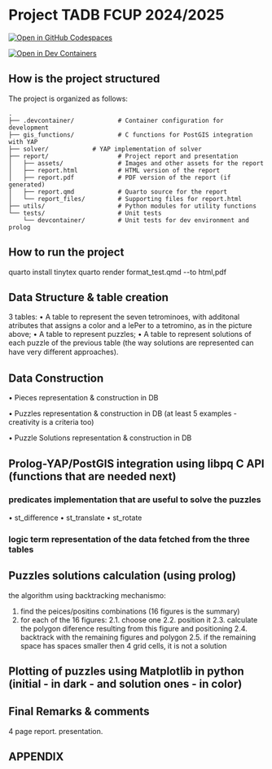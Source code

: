 # Project TADB FCUP 2024/2025

[![Open in GitHub Codespaces](https://github.com/codespaces/badge.svg)](https://codespaces.new/pmags/project_tadb_fcup_20242025)

[![Open in Dev Containers](https://img.shields.io/static/v1?label=Dev%20Containers&message=Open&color=blue&logo=visualstudiocode)](https://vscode.dev/redirect?url=vscode://ms-vscode-remote.remote-containers/cloneInVolume?url=https://github.com/pmags/project_tadb_fcup_20242025)


## How is the project structured

The project is organized as follows:

```
.
├── .devcontainer/            # Container configuration for development
├── gis_functions/            # C functions for PostGIS integration with YAP
├── solver/            # YAP implementation of solver
├── report/                   # Project report and presentation
│   ├── assets/               # Images and other assets for the report
│   ├── report.html           # HTML version of the report
│   ├── report.pdf            # PDF version of the report (if generated)
│   ├── report.qmd            # Quarto source for the report
│   └── report_files/         # Supporting files for report.html
├── utils/                    # Python modules for utility functions
└── tests/                    # Unit tests
    └── devcontainer/         # Unit tests for dev environment and prolog

```

## How to run the project

quarto install tinytex
quarto render format_test.qmd --to html,pdf

## Data Structure & table creation 
3 tables:
• A table to represent the seven tetrominoes, with additonal atributes that assigns a color and a lePer to a tetromino, as in the picture above;
• A table to represent puzzles;
• A table to represent solutions of each puzzle of the previous table (the way solutions are represented can have very diﬀerent approaches).

## Data Construction

• Pieces representation & construction in DB

• Puzzles representation  & construction in DB (at least 5 examples - creativity is a criteria too)

• Puzzle Solutions representation  & construction in DB


## Prolog-YAP/PostGIS integration using libpq C API (functions that are needed next)

### predicates implementation that are useful to solve the puzzles
• st_diﬀerence
• st_translate
• st_rotate

### logic term representation of the data fetched from the three tables


## Puzzles solutions calculation (using prolog)
the algorithm using backtracking mechanismo:
1. find the peices/positins combinations (16 figures is the summary)
2. for each of the 16 figures:
   2.1. choose one
   2.2. position it
   2.3. calculate the polygon diference resulting from this figure and positioning
   2.4. backtrack with the remaining figures and polygon
   2.5. if the remaining space has spaces smaller then 4 grid cells, it is not a solution


## Plotting of puzzles using Matplotlib in python (initial - in dark - and solution ones - in color)


## Final Remarks & comments
4 page report.
presentation.

## APPENDIX


